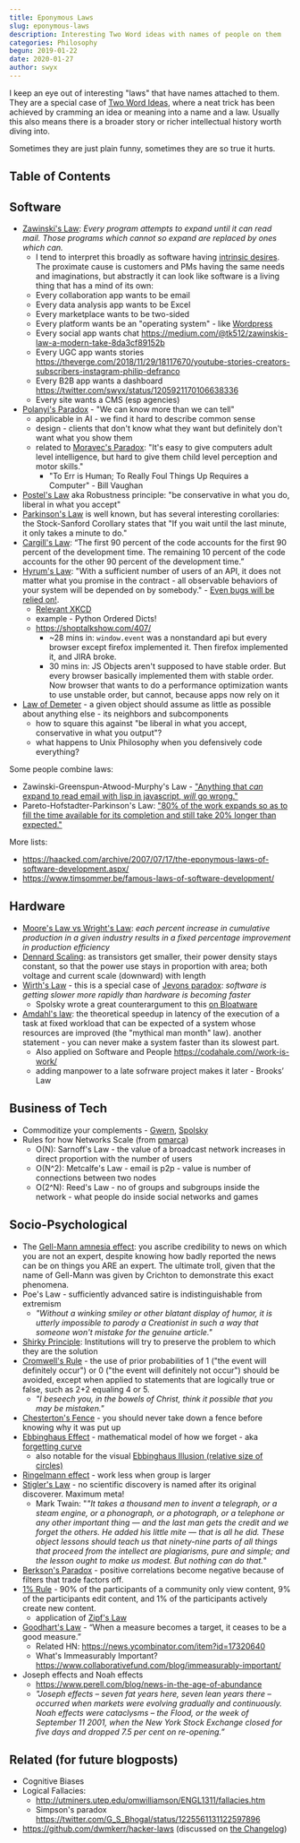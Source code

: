 ```yaml
---
title: Eponymous Laws
slug: eponymous-laws
description: Interesting Two Word ideas with names of people on them
categories: Philosophy
begun: 2019-01-22
date: 2020-01-27
author: swyx
---
```


I keep an eye out of interesting "laws" that have names attached to them. They are a special case of [Two Word Ideas](https://www.swyx.io/writing/two-words), where a neat trick has been achieved by cramming an idea or meaning into a name and a law. Usually this also means there is a broader story or richer intellectual history worth diving into.

Sometimes they are just plain funny, sometimes they are so true it hurts.

## Table of Contents

## Software

- [Zawinski's Law](https://en.wikipedia.org/wiki/Jamie_Zawinski#Principles): _Every program attempts to expand until it can read mail. Those programs which cannot so expand are replaced by ones which can._
  - I tend to interpret this broadly as software having [intrinsic desires](https://twitter.com/swyx/status/1026614064674484224). The proximate cause is customers and PMs having the same needs and imaginations, but abstractly it can look like software is a living thing that has a mind of its own:
  - Every collaboration app wants to be email
  - Every data analysis app wants to be Excel
  - Every marketplace wants to be two-sided
  - Every platform wants be an "operating system" - like [Wordpress](https://rework.fm/open-source-and-power-with-matt-mullenweg/)
  - Every social app wants chat https://medium.com/@tk512/zawinskis-law-a-modern-take-8da3cf89152b
  - Every UGC app wants stories https://theverge.com/2018/11/29/18117670/youtube-stories-creators-subscribers-instagram-philip-defranco
  - Every B2B app wants a dashboard https://twitter.com/swyx/status/1205921170106638336
  - Every site wants a CMS (esp agencies)
- [Polanyi's Paradox](https://en.wikipedia.org/wiki/Polanyi%E2%80%99s_paradox) - "We can know more than we can tell"
  - applicable in AI - we find it hard to describe common sense
  - design - clients that don't know what they want but definitely don't want what you show them
  - related to [Moravec's Paradox](https://en.wikipedia.org/wiki/Moravec%27s_paradox): "It's easy to give computers adult level intelligence, but hard to give them child level perception and motor skills."
    - "To Err is Human; To Really Foul Things Up Requires a Computer" - Bill Vaughan
- [Postel's Law](https://en.wikipedia.org/wiki/Robustness_principle) aka Robustness principle: "be conservative in what you do, liberal in what you accept"
- [Parkinson's Law](https://en.wikipedia.org/wiki/Parkinson%27s_law) is well known, but has several interesting corollaries: the Stock-Sanford Corollary states that "If you wait until the last minute, it only takes a minute to do."
- [Cargill's Law](https://thenewstack.io/code-n00b-ol-ninety-ninety/): “The first 90 percent of the code accounts for the first 90 percent of the development time. The remaining 10 percent of the code accounts for the other 90 percent of the development time.”
- [Hyrum's Law](https://www.hyrumslaw.com/): "With a sufficient number of users of an API, it does not matter what you promise in the contract - all observable behaviors of your system will be depended on by somebody." - [Even bugs will be relied on!](https://twitter.com/acemarke/status/1261761355712954368?s=20).
  - [Relevant XKCD](https://xkcd.com/1172/)
  - example - Python Ordered Dicts!
  - https://shoptalkshow.com/407/
    - ~28 mins in: `window.event` was a nonstandard api but every browser except firefox implemented it. Then firefox implemented it, and JIRA broke.
    - 30 mins in: JS Objects aren't supposed to have stable order. But every browser basically implemented them with stable order. Now browser that wants to do a performance optimization wants to use unstable order, but cannot, because apps now rely on it
- [Law of Demeter](https://en.wikipedia.org/wiki/Law_of_Demeter) - a given object should assume as little as possible about anything else - its neighbors and subcomponents
  - how to square this against "be liberal in what you accept, conservative in what you output"?
  - what happens to Unix Philosophy when you defensively code everything?

Some people combine laws:

- Zawinski-Greenspun-Atwood-Murphy's Law - ["Anything that _can_ expand to read email with lisp in javascript, _will_ go wrong."](https://twitter.com/secretGeek/status/1116217143933063169)
- Pareto-Hofstadter-Parkinson's Law: ["80% of the work expands so as to fill the time available for its completion and still take 20% longer than expected."](https://twitter.com/swyx/status/1231292352544808960)

More lists:

- https://haacked.com/archive/2007/07/17/the-eponymous-laws-of-software-development.aspx/
- https://www.timsommer.be/famous-laws-of-software-development/

## Hardware

- [Moore's Law vs Wright's Law](https://www.forbes.com/sites/jimhandy/2013/03/25/moores-law-vs-wrights-law/#162188f277d2): _each percent increase in cumulative production in a given industry results in a fixed percentage improvement in production efficiency_
- [Dennard Scaling](https://en.wikipedia.org/wiki/Dennard_scaling): as transistors get smaller, their power density stays constant, so that the power use stays in proportion with area; both voltage and current scale (downward) with length
- [Wirth's Law](https://en.wikipedia.org/wiki/Wirth%27s_law) - this is a special case of [Jevons paradox](https://en.wikipedia.org/wiki/Jevons_paradox): _software is getting slower more rapidly than hardware is becoming faster_
  - Spolsky wrote a great counterargument to this [on Bloatware](https://www.joelonsoftware.com/2001/03/23/strategy-letter-iv-bloatware-and-the-8020-myth/)
- [Amdahl's law](https://en.wikipedia.org/wiki/Amdahl%27s_law): the theoretical speedup in latency of the execution of a task at fixed workload that can be expected of a system whose resources are improved (the "mythical man month" law). another statement - you can never make a system faster than its slowest part.
  - Also applied on Software and People https://codahale.com//work-is-work/
  - adding manpower to a late sofrware project makes it later - Brooks’ Law

## Business of Tech

- Commoditize your complements - [Gwern](https://www.gwern.net/Complement), [Spolsky](https://www.joelonsoftware.com/2002/06/12/strategy-letter-v/)
- Rules for how Networks Scale (from [pmarca](https://a16z.com/2019/12/16/starting-greatness-0-to-1-mosaic-netscape-marc-andreessen/))
  - O(N): Sarnoff's Law - the value of a broadcast network increases in direct proportion with the number of users
  - O(N^2): Metcalfe's Law - email is p2p - value is number of connections between two nodes
  - O(2^N): Reed's Law - no of groups and subgroups inside the network - what people do inside social networks and games

## Socio-Psychological

- The [Gell-Mann amnesia effect](https://www.epsilontheory.com/gell-mann-amnesia/): you ascribe credibility to news on which you are not an expert, despite knowing how badly reported the news can be on things you ARE an expert. The ultimate troll, given that the name of Gell-Mann was given by Crichton to demonstrate this exact phenomena.
- Poe's Law - sufficiently advanced satire is indistinguishable from extremism
  - _"Without a winking smiley or other blatant display of humor, it is utterly impossible to parody a Creationist in such a way that someone won't mistake for the genuine article."_
- [Shirky Principle](https://kk.org/thetechnium/the-shirky-prin/): Institutions will try to preserve the problem to which they are the solution
- [Cromwell's Rule](https://en.wikipedia.org/wiki/Cromwell's_rule) - the use of prior probabilities of 1 ("the event will definitely occur") or 0 ("the event will definitely not occur") should be avoided, except when applied to statements that are logically true or false, such as 2+2 equaling 4 or 5.
  - _"I beseech you, in the bowels of Christ, think it possible that you may be mistaken."_
- [Chesterton's Fence](https://florentcrivello.com/index.php/2019/09/04/the-efficiency-destroying-magic-of-tidying-up/) - you should never take down a fence before knowing why it was put up
- [Ebbinghaus Effect](https://www.psychestudy.com/cognitive/memory/ebbinghaus-forgetting-curve) - mathematical model of how we forget - aka [forgetting curve](https://en.wikipedia.org/wiki/Forgetting_curve)
  - also notable for the visual [Ebbinghaus Illusion (relative size of circles)](https://en.wikipedia.org/wiki/Ebbinghaus_illusion)
- [Ringelmann effect](https://en.wikipedia.org/wiki/Ringelmann_effect) - work less when group is larger
- [Stigler's Law](https://en.wikipedia.org/wiki/Stigler's_law_of_eponymy) - no scientific discovery is named after its original discoverer. Maximum meta!
  - Mark Twain: "_"It takes a thousand men to invent a telegraph, or a steam engine, or a phonograph, or a photograph, or a telephone or any other important thing — and the last man gets the credit and we forget the others. He added his little mite — that is all he did. These object lessons should teach us that ninety-nine parts of all things that proceed from the intellect are plagiarisms, pure and simple; and the lesson ought to make us modest. But nothing can do that._"
- [Berkson's Paradox](https://twitter.com/MWStory/status/1205486677369786369?s=20) - positive correlations become negative because of filters that trade factors off.
- [1% Rule](<https://en.wikipedia.org/wiki/1%25_rule_(Internet_culture)>) - 90% of the participants of a community only view content, 9% of the participants edit content, and 1% of the participants actively create new content.
  - application of [Zipf's Law](https://en.wikipedia.org/wiki/Zipf%27s_law)
- [Goodhart's Law](https://medium.com/@coffeeandjunk/campbells-law-goodhart-s-law-when-you-are-measuring-to-fail-c6c64923ad7) - “When a measure becomes a target, it ceases to be a good measure.”
  - Related HN: https://news.ycombinator.com/item?id=17320640
  - What's Immeasurably Important? https://www.collaborativefund.com/blog/immeasurably-important/
- Joseph effects and Noah effects
  - https://www.perell.com/blog/news-in-the-age-of-abundance
  - _"Joseph effects – seven fat years here, seven lean years there – occurred when markets were evolving gradually and continuously. Noah effects were cataclysms – the Flood, or the week of September 11 2001, when the New York Stock Exchange closed for five days and dropped 7.5 per cent on re-opening.”_

## Related (for future blogposts)

- Cognitive Biases
- Logical Fallacies:
  - http://utminers.utep.edu/omwilliamson/ENGL1311/fallacies.htm
  - Simpson's paradox https://twitter.com/G_S_Bhogal/status/1225561131122597896
- https://github.com/dwmkerr/hacker-laws (discussed on [the Changelog](https://changelog.com/podcast/403))
